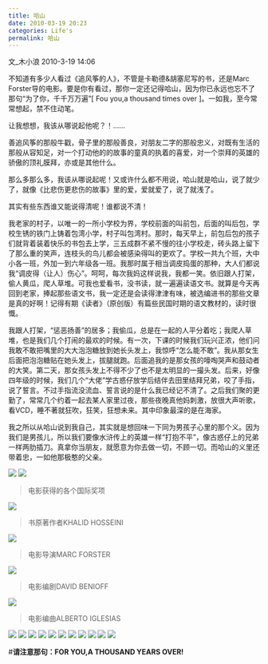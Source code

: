 ```yaml
---
title: 哈山
date: 2010-03-19 20:23
categories: Life's
permalink: 哈山
---
```

  
文_木小浪
2010-3-19 14:06

不知道有多少人看过《追风筝的人》，不管是卡勒德&胡塞尼写的书，还是Marc Forster导的电影。要是你有看过，那你一定还记得哈山，因为你已永远也忘不了那句“为了你，千千万万遍”[ Fou you,a thousand times over ]。一如我，至今常常想起，禁不住动笔。

让我想想，我该从哪说起他呢？！……

善追风筝的那般牛戳，骨子里的那般善良，对朋友二字的那般忠义，对既有生活的那般从容知足，对一个打动他的的故事的童真的执着的喜爱，对一个崇拜的英雄的骄傲的顶礼膜拜，亦或是其他什么。

那么多那么多，我该从哪说起呢！又或许什么都不用说，哈山就是哈山，说了就少了，就像《比悲伤更悲伤的故事》里的爱，爱就爱了，说了就浅了。

其实有些东西谁又能说得清呢！谁都说不清！

我老家的村子，以唯一的一所小学校为界，学校前面的叫前包，后面的叫后包，学校生锈的铁门上铸着包湾小学，村子叫包湾村。那时，每天早上，前包后包的孩子们就背着装着快乐的书包去上学，三五成群不紧不慢的往小学校走，砖头路上留下了那么重的笑声，连枝头的鸟儿都会被感染得叫的更欢了。学校一共九个班，大中小各一班，外加一到六年级各一班。我那时属于相当调皮捣蛋的那种，大人们都说我“调皮得（让人）伤心”。呵呵，每次我妈这样说我，我都一笑。依旧跟人打架，偷人黄瓜，爬人草堆。可我也爱看书，没书读，就一遍遍读语文书。就算是今天再回到老家，捧起那些语文书，我一定还是会读得津津有味，被选编进书的那些文章是真的好啊！记得有期《读者》（原创版）有篇些民国时期的语文教材的，读时很慨。

我跟人打架，“惩恶扬善”的居多；我偷瓜，总是在一起的人平分着吃；我爬人草堆，也是我们几个打闹的最欢的时候。有一次，下课的时候我们玩兴正浓，他们问我敢不敢把嘴里的大大泡泡糖放到她长头发上，我惊呼“怎么能不敢”。我从那女生后面把泡泡糖贴在她头发上，拔腿就跑。后面追我的是那女孩的嚎啕哭声和鼓动者的大笑。第二天，那女孩头发上不得不少了也不是太明显的一撮头发。后来，好像四年级的时候，我们几个“大佬”学古惑仔放学后结伴去田里结拜兄弟，咬了手指，说了誓言。不过手指流没流血、誓言说的是什么我已经记不清了。之后我们聚的更勤了，常常几个约着一起去某人家里过夜，那些夜晚真他妈刺激，放很大声听歌，看VCD，睡不著就狂吹，狂笑，狂想未来。其中印象最深的是在海家。

我之所以从哈山说到我自己，其实就是想回味一下同为男孩子心里的那个义。因为我们是男孩儿，所以我们要像水浒传上的英雄一样“打抱不平”，像古惑仔上的兄弟一样两肋插刀。真拿你当朋友，就愿意为你去做一切，不顾一切。而哈山的义里还带着忠，一如他那极憨的父亲。

![](/image/图/哈山01.jpg)
![](/image/图/哈山02.jpg)
>电影获得的各个国际奖项

![](/image/图/哈山03.jpg) 
>书原著作者KHALID HOSSEINI

![](/image/图/哈山04.jpg) 
>电影导演MARC FORSTER

![](/image/图/哈山05.jpg)
>电影编剧DAVID BENIOFF

![](/image/图/哈山06.jpg)
>电影编曲ALBERTO IGLESIAS

![](/image/图/哈山07.jpg)
![](/image/图/哈山07.5.jpg)
![](/image/图/哈山08.jpg)
![](/image/图/哈山09.jpg)
![](/image/图/哈山10.jpg)
![](/image/图/哈山11.jpg)
![](/image/图/哈山12.jpg)
![](/image/图/哈山13.jpg)
![](/image/图/哈山14.jpg)
![](/image/图/哈山15.jpg)
![](/image/图/哈山16.jpg)

#**请注意那句：FOR YOU,A THOUSAND YEARS OVER!**
